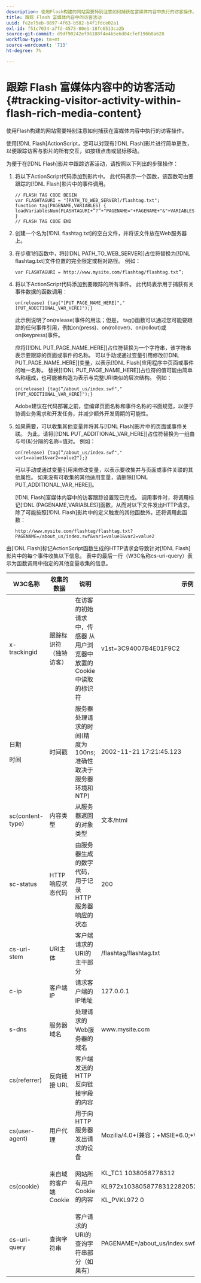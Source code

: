 ```yaml
---
description: 使用Flash构建的网站需要特别注意如何捕获在富媒体内容中执行的访客操作。
title: 跟踪 Flash 富媒体内容中的访客活动
uuid: fe2e75eb-0897-4f63-b582-b4f1fdce02a1
exl-id: f51c7034-a7fd-4575-80e1-18fc6513ca2b
source-git-commit: d9df90242ef96188f4e4b5e6d04cfef196b0a628
workflow-type: tm+mt
source-wordcount: '713'
ht-degree: 7%

---
```


# 跟踪 Flash 富媒体内容中的访客活动{#tracking-visitor-activity-within-flash-rich-media-content}

使用Flash构建的网站需要特别注意如何捕获在富媒体内容中执行的访客操作。

使用[!DNL Flash]ActionScript，您可以对现有[!DNL Flash]影片进行简单更改，以便跟踪访客与影片的所有交互，如按钮点击或鼠标移动。

为便于在[!DNL Flash]影片中跟踪访客活动，请按照以下列出的步骤操作：

1. 将以下ActionScript代码添加到影片中。 此代码表示一个函数，该函数可由要跟踪的[!DNL Flash]影片中的事件调用。

   ```
   // FLASH TAG CODE BEGIN 
   var FLASHTAGURI = "[PATH_TO_WEB_SERVER]/flashtag.txt"; 
   function tag(PAGENAME,VARIABLES) { 
   loadVariablesNum(FLASHTAGURI+”?”+"PAGENAME="+PAGENAME+"&"+VARIABLES,0); 
   } 
   // FLASH TAG CODE END
   ```

1. 创建一个名为[!DNL flashtag.txt]的空白文件，并将该文件放在Web服务器上。
1. 在步骤1的函数中，将\[[!DNL PATH_TO_WEB_SERVER]\]占位符替换为[!DNL flashtag.txt]文件位置的完全限定或相对路径。 例如：

   ```
   var FLASHTAGURI = http://www.mysite.com/flashtag/flashtag.txt”;
   ```

1. 将以下ActionScript代码添加到要跟踪的所有事件。 此代码表示用于捕获有关事件数据的函数调用：

   ```
   on(release) {tag("[PUT_PAGE_NAME_HERE]","[PUT_ADDITIONAL_VAR_HERE]");}
   ```

   此示例说明了on(release)事件的用法；但是， tag()函数可以通过您可能要跟踪的任何事件引用，例如on(press)、on(rollover)、on(rollout)或on(keypress)事件。

   应将\[[!DNL PUT_PAGE_NAME_HERE]\]占位符替换为一个字符串，该字符串表示要跟踪的页面或事件的名称。 可以手动或通过变量引用修改\[[!DNL PUT_PAGE_NAME_HERE]\]变量，以表示[!DNL Flash]应用程序中页面或事件的唯一名称。 替换\[[!DNL PUT_PAGE_NAME_HERE]\]占位符的值可能由简单名称组成，也可能被构造为表示与完整URI类似的层次结构。 例如：

   ```
   on(release) {tag(“/about_us/index.swf","[PUT_ADDITIONAL_VAR_HERE]");}
   ```

   Adobe建议在代码部署之前，您编译页面名称和事件名称的书面规范，以便于协调业务需求和开发任务，并减少额外开发周期的可能性。

1. 如果需要，可以收集其他变量并将其与[!DNL Flash]影片中的页面或事件关联。 为此，请将\[[!DNL PUT_ADDITIONAL_VAR_HERE]\]占位符替换为一组由与号(&amp;)分隔的名称=值对。 例如：

   ```
   on(release) {tag(“/about_us/index.swf"," var1=value1&var2=value2");}
   ```

   可以手动或通过变量引用来修改变量，以表示要收集并与页面或事件关联的其他属性。 如果没有可收集的其他适用变量，请删除\[[!DNL PUT_ADDITIONAL_VAR_HERE]\]。

   [!DNL Flash]富媒体内容中的访客跟踪设置现已完成。 调用事件时，将调用标记[!DNL (PAGENAME,VARIABLES)]函数，从而对以下文件发出HTTP请求。 除了可能按照[!DNL Flash]影片中的定义触发的其他函数外，还将调用此函数：

   ```
   http://www.mysite.com/flashtag/flashtag.txt?PAGENAME=/about_us/index.swf&var1=value1&var2=value2
   ```

由[!DNL Flash]标记ActionScript函数生成的HTTP请求会导致针对[!DNL Flash]影片中的每个事件收集以下信息。 表中的最后一行（W3C名称cs-uri-query）表示为函数调用中指定的其他变量收集的信息。

<table id="table_A7ED9D38F36B4405947B2F48EA94D3C4"> 
 <thead> 
  <tr> 
   <th colname="col1" class="entry"> W3C名称 </th> 
   <th colname="col2" class="entry"> 收集的数据 </th> 
   <th colname="col3" class="entry"> 说明 </th> 
   <th colname="col4" class="entry"> 示例 </th> 
  </tr> 
 </thead>
 <tbody> 
  <tr> 
   <td colname="col1"> x-trackingid </td> 
   <td colname="col2"> 跟踪标识符（独特访客） </td> 
   <td colname="col3"> 在访客的初始请求中，传感器<span class="wintitle"> </span>从用户浏览器中放置的Cookie中读取的标识符 </td> 
   <td colname="col4"> v1st=3C94007B4E01F9C2 </td> 
  </tr> 
  <tr> 
   <td colname="col1"> <p>日期 </p> <p>时间 </p> </td> 
   <td colname="col2"> 时间戳 </td> 
   <td colname="col3"> 服务器处理请求的时间(精度为100ns;准确性取决于服务器环境和NTP) </td> 
   <td colname="col4"> 2002-11-21 17:21:45.123 </td> 
  </tr> 
  <tr> 
   <td colname="col1"> sc(content-type) </td> 
   <td colname="col2"> 内容类型 </td> 
   <td colname="col3"> 从服务器返回的对象类型 </td> 
   <td colname="col4"> 文本/html </td> 
  </tr> 
  <tr> 
   <td colname="col1"> sc-status </td> 
   <td colname="col2"> HTTP响应状态代码 </td> 
   <td colname="col3"> 由服务器生成的数字代码，用于记录HTTP服务器响应的状态 </td> 
   <td colname="col4"> 200 </td> 
  </tr> 
  <tr> 
   <td colname="col1"> cs-uri-stem </td> 
   <td colname="col2"> URI主体 </td> 
   <td colname="col3"> 客户端请求的URI的主干部分 </td> 
   <td colname="col4"> /flashtag/flashtag.txt </td> 
  </tr> 
  <tr> 
   <td colname="col1"> c-ip </td> 
   <td colname="col2"> 客户端IP </td> 
   <td colname="col3"> 请求客户端的IP地址 </td> 
   <td colname="col4"> 127.0.0.1 </td> 
  </tr> 
  <tr> 
   <td colname="col1"> s-dns </td> 
   <td colname="col2"> 服务器域名 </td> 
   <td colname="col3"> 处理请求的Web服务器的域名 </td> 
   <td colname="col4"> www.mysite.com </td> 
  </tr> 
  <tr> 
   <td colname="col1"> cs(referrer) </td> 
   <td colname="col2"> 反向链接 URL </td> 
   <td colname="col3"> 客户端发送的HTTP反向链接字段的内容 </td> 
   <td colname="col4"></td> 
  </tr> 
  <tr> 
   <td colname="col1"> cs(user-agent) </td> 
   <td colname="col2"> 用户代理 </td> 
   <td colname="col3"> 用于向HTTP服务器发出请求的设备 </td> 
   <td colname="col4"> Mozilla/4.0+(兼容；+MSIE+6.0;+Windows+NT+5.1) </td> 
  </tr> 
  <tr> 
   <td colname="col1"> cs(cookie) </td> 
   <td colname="col2"> 来自域的客户端Cookie </td> 
   <td colname="col3"> 网站所有用户Cookie的内容 </td> 
   <td colname="col4"> <p>KL_TC1 1038058778312 </p> <p>KL972x1038058778312282052 </p> <p>KL_PVKL972 0 </p> </td> 
  </tr> 
  <tr> 
   <td colname="col1"> cs-uri-query </td> 
   <td colname="col2"> 查询字符串 </td> 
   <td colname="col3"> 客户请求的URI的查询字符串部分（如果有） </td> 
   <td colname="col4"> PAGENAME=/about_us/index.swf&amp;var1=value1&amp;var2=value2 </td> 
  </tr> 
 </tbody> 
</table>
